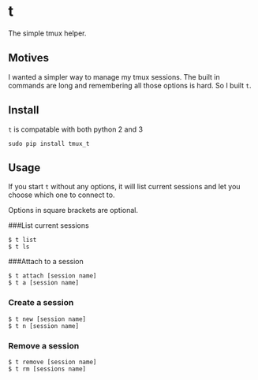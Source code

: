# t

The simple tmux helper.

## Motives

I wanted a simpler way to manage my tmux sessions. The built in commands are long and remembering all those options is hard. So I built `t`.

## Install

`t` is compatable with both python 2 and 3

    sudo pip install tmux_t

## Usage

If you start `t` without any options, it will list current sessions and let you choose which one to connect to.

Options in square brackets are optional.


###List current sessions

    $ t list
    $ t ls

###Attach to a session

    $ t attach [session name]
    $ t a [session name]

### Create a session

    $ t new [session name]
    $ t n [session name]

### Remove a session

    $ t remove [session name]
    $ t rm [sessions name]

